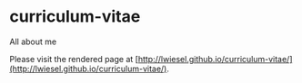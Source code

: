 curriculum-vitae
================

All about me

Please visit the rendered page at [http://lwiesel.github.io/curriculum-vitae/](http://lwiesel.github.io/curriculum-vitae/).